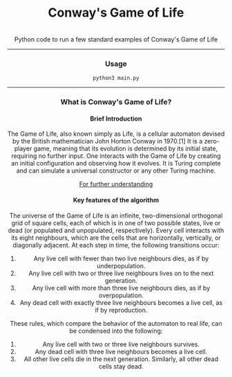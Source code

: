 <div align="center">
<h1 align="center">Conway's Game of Life</h1>
<br />
Python code to run a few standard examples of Conway's Game of Life
<div>

***

### Usage
```
python3 main.py
```
***

### What is Conway's Game of Life?

#### Brief Introduction

The Game of Life, also known simply as Life, is a cellular automaton devised by the British mathematician John Horton Conway in 1970.[1] It is a zero-player game, meaning that its evolution is determined by its initial state, requiring no further input. One interacts with the Game of Life by creating an initial configuration and observing how it evolves. It is Turing complete and can simulate a universal constructor or any other Turing machine.

[For further understanding](/https://en.wikiedia.org/wiki/Conway%27s_Game_of_Life)

#### Key features of the algorithm
The universe of the Game of Life is an infinite, two-dimensional orthogonal grid of square cells, each of which is in one of two possible states, live or dead (or populated and unpopulated, respectively). Every cell interacts with its eight neighbours, which are the cells that are horizontally, vertically, or diagonally adjacent. At each step in time, the following transitions occur:

1. Any live cell with fewer than two live neighbours dies, as if by underpopulation.
2. Any live cell with two or three live neighbours lives on to the next generation.
3. Any live cell with more than three live neighbours dies, as if by overpopulation.
4. Any dead cell with exactly three live neighbours becomes a live cell, as if by reproduction.

These rules, which compare the behavior of the automaton to real life, can be condensed into the following:

1. Any live cell with two or three live neighbours survives.
2. Any dead cell with three live neighbours becomes a live cell.
3. All other live cells die in the next generation. Similarly, all other dead cells stay dead.